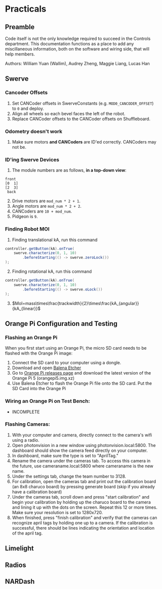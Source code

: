 # Practicals

## Preamble
Code itself is not the only knowledge required to succeed in the Controls department. 
This documentation functions as a place to add any miscillaneous information, both on the software and wiring side, that will help members.

Authors: William Yuan (Wallim), Audrey Zheng, Maggie Liang, Lucas Han

## Swerve

### Cancoder Offsets
1. Set CANCoder offsets in SwerveConstants (e.g. `MOD0_CANCODER_OFFSET`) to `0` and deploy.
2. Align all wheels so each bevel faces the left of the robot.
3. Replace CANCoder offsets to the CANCoder offsets on Shuffleboard.

### Odometry doesn't work
1. Make sure motors __and CANCoders__ are ID'ed correctly. CANCoders may not be.

### ID'ing Swerve Devices
1. The module numbers are as follows, __in a top-down view__:
```
front
[0  1]
[2  3]
 back
```
2. Drive motors are `mod_num * 2 + 1`.
3. Angle motors are `mod_num * 2 + 2`.
4. CANCoders are `10 + mod_num`.
5. Pidgeon is `9`.

### Finding Robot MOI
1. Finding translational kA, run this command
```java
controller.getButton(kA).onTrue(
    swerve.characterize(0, 1, 10)
        .beforeStarting(() -> swerve.zeroLock())
);
```
2. Finding rotational kA, run this command
```java
controller.getButton(kA).onTrue(
    swerve.characterize(0, 1, 10)
        .beforeStarting(() -> swerve.oLock())
);
```
3. $MoI=mass\times\frac{trackwidth}{2}\times\frac{kA_{angular}}{kA_{linear}}$

## Orange Pi Configuration and Testing 
### Flashing an Orange Pi
<p>When you first start using an Orange Pi, the micro SD card needs to be flashed with the Orange Pi image:</p>

1. Connect the SD card to your computer using a dongle.
2. Download and open [Balena Etcher](https://etcher.balena.io/)
3. Go to [Orange Pi releases page](https://github.com/PhotonVision/photonvision/releases) and download the latest version of the Orange Pi 5 (orangepi5.img.xz)
4. Use Balena Etcher to flash the Orange Pi file onto the SD card. Put the SD Card into the Orange Pi

### Wiring an Orange Pi on Test Bench:
- INCOMPLETE

### Flashing Cameras:
1. With your computer and camera, directly connect to the camera's wifi using a radio.
2. Open photonvision in a new window using photonvision.local:5800. The dashboard should show the camera feed directly on your computer.
3. In dashboard, make sure the type is set to "AprilTag."
4. Rename the camera under the cameras tab. To access this camera in the future, use cameraname.local:5800 where cameraname is the new name.
5. Under the settings tab, change the team number to 3128.
6. For calibration, open the cameras tab and print out the calibration board (an 8x8 charuco board) by pressing generate board (skip if you already have a calibration board)
7. Under the cameras tab, scroll down and press "start calibration" and begin your calibration by holding up the charuco board to the camera and lining it up with the dots on the screen. Repeat this 12 or more times. Make sure your resolution is set to 1280x720. 
8. When finished, press "finish calibration" and verify that the cameras can recognize april tags by holding one up to a camera. If the calibration is successful, there should be lines indicating the orientation and location of the april tag.


## Limelight


## Radios


## NARDash
